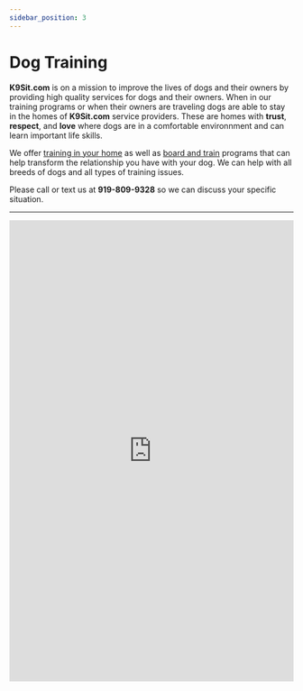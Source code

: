 ```yaml
---
sidebar_position: 3
---
```

# Dog Training
**K9Sit.com** is on a mission to improve the lives of dogs and their owners by
providing high quality services for dogs and their owners. When in our training
programs or when their owners are traveling dogs are able to stay in the homes
of **K9Sit.com** service providers. These are homes with **trust**,
**respect**, and **love** where dogs are in a comfortable environnment and can
learn important life skills.

We offer [training in your home](at-home-training) as well as
[board and train](board-and-train) programs that can help transform the
relationship you have with your dog. We can help with all breeds of dogs and
all types of training issues.

Please call or text us at **919-809-9328** so we can discuss your specific
situation.

<hr/>

<iframe
allowfullscreen
frameborder="0"
height="818"
src="https://www.youtube.com/embed/HzKueJud7GA?rel=0"
title="Tig at Walmart"
width="100%"
/>